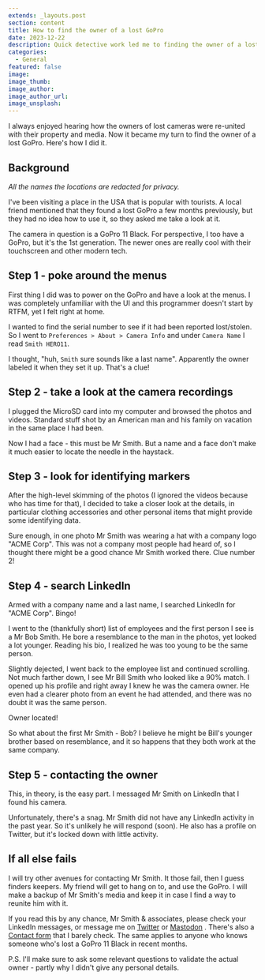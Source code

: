 ```yaml
---
extends: _layouts.post
section: content
title: How to find the owner of a lost GoPro
date: 2023-12-22
description: Quick detective work led me to finding the owner of a lost GoPro
categories:
  - General
featured: false
image: 
image_thumb: 
image_author: 
image_author_url: 
image_unsplash:
---
```


I always enjoyed hearing how the owners of lost cameras were re-united with their property and media. Now it became my turn to find the owner of a lost GoPro. Here's how I did it.

## Background

*All the names the locations are redacted for privacy.*

I've been visiting a place in the USA that is popular with tourists. A local friend mentioned that they found a lost GoPro a few months previously, but they had no idea how to use it, so they asked me take a look at it.

The camera in question is a GoPro 11 Black. For perspective, I too have a GoPro, but it's the 1st generation. The newer ones are really cool with their touchscreen and other modern tech.

## Step 1 - poke around the menus

First thing I did was to power on the GoPro and have a look at the menus. I was completely unfamiliar with the UI and this programmer doesn't start by RTFM, yet I felt right at home.

I wanted to find the serial number to see if it had been reported lost/stolen. So I went to `Preferences > About > Camera Info` and under `Camera Name` I read `Smith HERO11`.

I thought, "huh, `Smith` sure sounds like a last name". Apparently the owner labeled it when they set it up. That's a clue!

## Step 2 - take a look at the camera recordings

I plugged the MicroSD card into my computer and browsed the photos and videos. Standard stuff shot by an American man and his family on vacation in the same place I had been.

Now I had a face - this must be Mr Smith. But a name and a face don't make it much easier to locate the needle in the haystack.

## Step 3 - look for identifying markers

After the high-level skimming of the photos (I ignored the videos because who has time for that), I decided to take a closer look at the details, in particular clothing accessories and other personal items that might provide some identifying data.

Sure enough, in one photo Mr Smith was wearing a hat with a company logo "ACME Corp". This was not a company most people had heard of, so I thought there might be a good chance Mr Smith worked there. Clue number 2!

## Step 4 - search LinkedIn

Armed with a company name and a last name, I searched LinkedIn for "ACME Corp". Bingo!

I went to the (thankfully short) list of employees and the first person I see is a Mr Bob Smith. He bore a resemblance to the man in the photos, yet looked a lot younger. Reading his bio, I realized he was too young to be the same person.

Slightly dejected, I went back to the employee list and continued scrolling. Not much farther down, I see Mr Bill Smith who looked like a 90% match. I opened up his profile and right away I knew he was the camera owner. He even had a clearer photo from an event he had attended, and there was no doubt it was the same person.

Owner located!

So what about the first Mr Smith - Bob? I believe he might be Bill's younger brother based on resemblance, and it so happens that they both work at the same company.

## Step 5 - contacting the owner

This, in theory, is the easy part. I messaged Mr Smith on LinkedIn that I found his camera.

Unfortunately, there's a snag. Mr Smith did not have any LinkedIn activity in the past year. So it's unlikely he will respond (soon). He also has a profile on Twitter, but it's locked down with little activity.

## If all else fails

I will try other avenues for contacting Mr Smith. It those fail, then I guess finders keepers. My friend will get to hang on to, and use the GoPro. I will make a backup of Mr Smith's media and keep it in case I find a way to reunite him with it.

If you read this by any chance, Mr Smith & associates, please check your LinkedIn messages, or message me on [Twitter](https://twitter.com/brbcoding/) or [Mastodon](https://indieweb.social/@brbcoding) . There's also a [Contact form](https://chasingcode.dev/contact/) that I barely check. The same applies to anyone who knows someone who's lost a GoPro 11 Black in recent months.

P.S. I'll make sure to ask some relevant questions to validate the actual owner - partly why I didn't give any personal details.